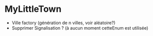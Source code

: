 MyLittleTown
============
- Ville factory (génération de n villes, voir aléatoire?)
- Supprimer Signalisation ? (à aucun moment cetteEnum est utilisée)

